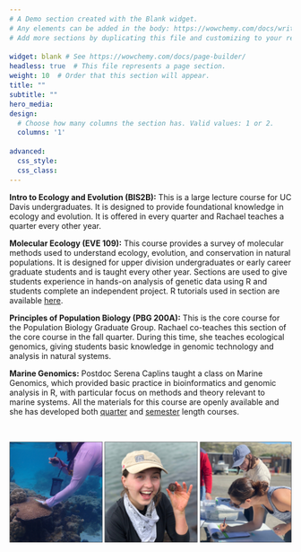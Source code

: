 ```yaml
---
# A Demo section created with the Blank widget.
# Any elements can be added in the body: https://wowchemy.com/docs/writing-markdown-latex/
# Add more sections by duplicating this file and customizing to your requirements.

widget: blank # See https://wowchemy.com/docs/page-builder/
headless: true  # This file represents a page section.
weight: 10  # Order that this section will appear.
title: ""
subtitle: ""
hero_media: 
design:
  # Choose how many columns the section has. Valid values: 1 or 2.
  columns: '1'

advanced:
  css_style:
  css_class:
---
```

**Intro to Ecology and Evolution (BIS2B):** This is a large lecture course for UC Davis undergraduates. It is designed to provide foundational knowledge in ecology and evolution. It is offered in every quarter and Rachael teaches a quarter every other year. 

**Molecular Ecology (EVE 109):** This course provides a survey of molecular methods used to understand ecology, evolution, and conservation in natural populations. It is designed for upper division undergraduates or early career graduate students and is taught every other year. Sections are used to give students experience in hands-on analysis of genetic data using R and students complete an independent project. R tutorials used in section are available [here](https://baylab.github.io/EVE109).

**Principles of Population Biology (PBG 200A):** This is the core course for the Population Biology Graduate Group. Rachael co-teaches this section of the core course in the fall quarter. During this time, she teaches ecological genomics, giving students basic knowledge in genomic technology and analysis in natural systems.

**Marine Genomics:** Postdoc Serena Caplins taught a class on Marine Genomics, which provided basic practice in bioinformatics and genomic analysis in R, with particular focus on methods and theory relevant to marine systems. All the materials for this course are openly available and she has developed both [quarter](https://baylab.github.io/MarineGenomics) and [semester](https://baylab.github.io/MarineGenomicsSemester) length courses. 

&nbsp;

![Bay lab members doing science](Panel2.jpg)